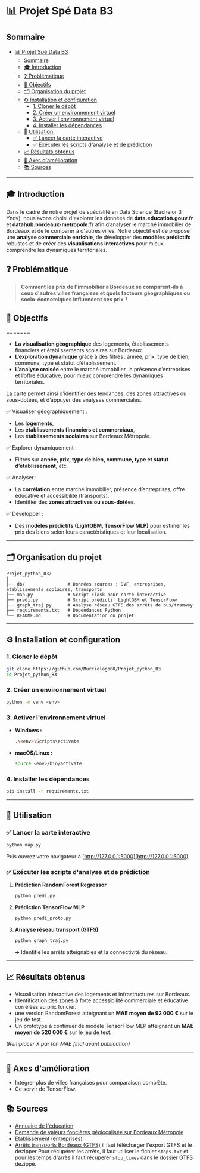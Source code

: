 # 📊 Projet Spé Data B3

## Sommaire

- [📊 Projet Spé Data B3](#-projet-spé-data-b3)
  - [Sommaire](#sommaire)
  - [🎓 Introduction](#-introduction)
  - [❓ Problématique](#-problématique)
  - [🌟 Objectifs](#-objectifs)
  - [🗂️ Organisation du projet](#️-organisation-du-projet)
  - [⚙️ Installation et configuration](#️-installation-et-configuration)
    - [1. Cloner le dépôt](#1-cloner-le-dépôt)
    - [2. Créer un environnement virtuel](#2-créer-un-environnement-virtuel)
    - [3. Activer l'environnement virtuel](#3-activer-lenvironnement-virtuel)
    - [4. Installer les dépendances](#4-installer-les-dépendances)
  - [🚀 Utilisation](#-utilisation)
    - [✅ Lancer la carte interactive](#-lancer-la-carte-interactive)
    - [✅ Exécuter les scripts d'analyse et de prédiction](#-exécuter-les-scripts-danalyse-et-de-prédiction)
  - [📈 Résultats obtenus](#-résultats-obtenus)
  - [🔮 Axes d'amélioration](#-axes-damélioration)
  - [📚 Sources](#-sources)

---

## 🎓 Introduction

Dans le cadre de notre projet de spécialité en Data Science (Bachelor 3 Ynov), nous avons choisi d'explorer les données de **data.education.gouv.fr** et **datahub.bordeaux-metropole.fr** afin d’analyser le marché immobilier de Bordeaux et de le comparer à d'autres villes. Notre objectif est de proposer une **analyse commerciale enrichie**, de développer des **modèles prédictifs** robustes et de créer des **visualisations interactives** pour mieux comprendre les dynamiques territoriales.

## ❓ Problématique

> **Comment les prix de l'immobilier à Bordeaux se comparent-ils à ceux d'autres villes françaises et quels facteurs géographiques ou socio-économiques influencent ces prix ?**

## 🌟 Objectifs
=======
- **La visualisation géographique** des logements, établissements financiers et établissements scolaires sur Bordeaux.
- **L’exploration dynamique** grâce à des filtres : année, prix, type de bien, commune, type et statut d’établissement.
- **L’analyse croisée** entre le marché immobilier, la présence d’entreprises et l’offre éducative, pour mieux comprendre les dynamiques territoriales.

La carte permet ainsi d’identifier des tendances, des zones attractives ou sous-dotées, et d’appuyer des analyses commerciales.

✅ Visualiser géographiquement :

- Les **logements**,
- Les **établissements financiers et commerciaux**,
- Les **établissements scolaires** sur Bordeaux Métropole.

✅ Explorer dynamiquement :

- Filtres sur **année, prix, type de bien, commune, type et statut d’établissement**, etc.

✅ Analyser :

- La **corrélation** entre marché immobilier, présence d’entreprises, offre éducative et accessibilité (transports).
- Identifier des **zones attractives ou sous-dotées**.

✅ Développer :

- Des **modèles prédictifs (LightGBM, TensorFlow MLP)** pour estimer les prix des biens selon leurs caractéristiques et leur localisation.

---

## 🗂️ Organisation du projet

```
Projet_python_B3/
│
├── db/                # Données sources : DVF, entreprises, établissements scolaires, transports
├── map.py             # Script Flask pour carte interactive
├── predi.py           # Script prédictif LightGBM et TensorFlow
├── graph_traj.py      # Analyse réseau GTFS des arrêts de bus/tramway
├── requirements.txt   # Dépendances Python
└── README.md          # Documentation du projet
```

---

## ⚙️ Installation et configuration

### 1. Cloner le dépôt

```bash
git clone https://github.com/Murcielago08/Projet_python_B3
cd Projet_python_B3
```

### 2. Créer un environnement virtuel

```bash
python -m venv <env>
```

### 3. Activer l'environnement virtuel

- **Windows :**

  ```bash
  .\<env>\Scripts\activate
  ```

- **macOS/Linux :**

  ```bash
  source <env>/bin/activate
  ```

### 4. Installer les dépendances

```bash
pip install -r requirements.txt
```

---

## 🚀 Utilisation

### ✅ Lancer la carte interactive

```bash
python map.py
```

Puis ouvrez votre navigateur à [http://127.0.0.1:5000](http://127.0.0.1:5000).

### ✅ Exécuter les scripts d'analyse et de prédiction

1. **Prédiction RandomForest Regressor**


   ```bash
   python predi.py
   ```

2. **Prédiction TensorFlow MLP**

   ```bash
   python predi_proto.py 
   ```

3. **Analyse réseau transport (GTFS)**

   ```bash
   python graph_traj.py
   ```

   ➔ Identifie les arrêts atteignables et la connectivité du réseau.

---

## 📈 Résultats obtenus

- Visualisation interactive des logements et infrastructures sur Bordeaux.
- Identification des zones à forte accessibilité commerciale et éducative corrélées au prix foncier.
- une version RandomForest atteignant un **MAE moyen de 92 000 €** sur le jeu de test.
- Un prototype à continuer de modèle TensorFlow MLP atteignant un **MAE moyen de 520 000 €** sur le jeu de test.

*(Remplacer X par ton MAE final avant publication)*

---

## 🔮 Axes d'amélioration

- Intégrer plus de villes françaises pour comparaison complète.
- Ce servir de TensorFlow.

## 📚 Sources

- [Annuaire de l'éducation](https://data.education.gouv.fr/explore/dataset/fr-en-annuaire-education/export/?disjunctive.type_etablissement\&disjunctive.libelle_academie\&disjunctive.libelle_region\&disjunctive.ministere_tutelle\&disjunctive.appartenance_education_prioritaire\&disjunctive.nom_commune\&disjunctive.code_postal\&disjunctive.code_departement)
- [Demande de valeurs foncières géolocalisée sur Bordeaux Métropole](https://opendata.bordeaux-metropole.fr/explore/dataset/demande-de-valeurs-foncieres-geolocalisee-bordeaux-metropole/export/?location=19,44.85485,-0.5691\&basemap=jawg.streets)
- [Etablissement (entreprises)](https://datahub.bordeaux-metropole.fr/explore/dataset/fi_etabl_p/export/)
- [Arrêts transports Bordeaux (GTFS)](https://datahub.bordeaux-metropole.fr/explore/dataset/offres-de-services-bus-tramway-gtfs/export/) il faut télécharger l'export GTFS 
  et le dézipper Pour récupérer les arrêts, il faut utiliser le fichier `stops.txt` et pour les temps d'arrès il faut récuperer `stop_times` dans le dossier GTFS dézippé.
  



